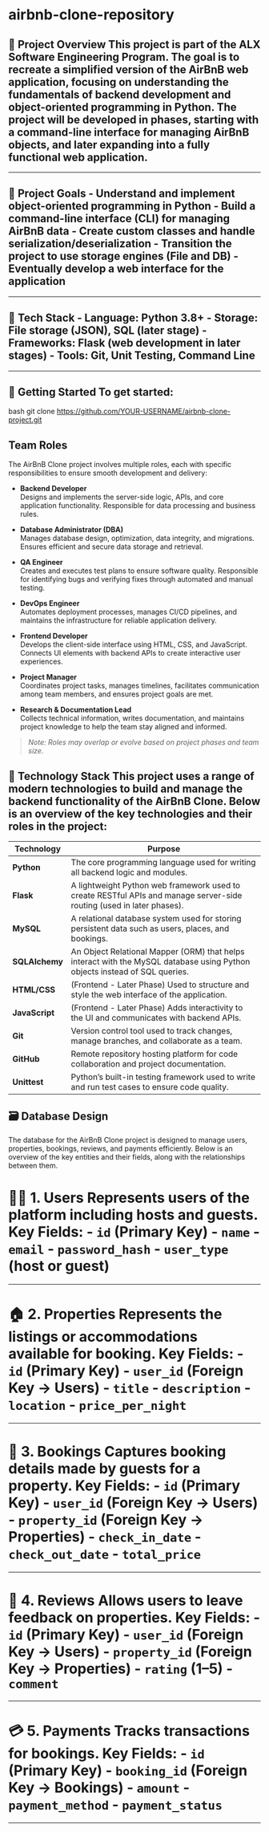 # airbnb-clone-repository
## 🏡 Project Overview This project is part of the ALX Software Engineering Program. The goal is to **recreate a simplified version of the AirBnB web application**, focusing on understanding the fundamentals of backend development and object-oriented programming in Python. The project will be developed in phases, starting with a command-line interface for managing AirBnB objects, and later expanding into a fully functional web application.
---
## 🎯 Project Goals - Understand and implement object-oriented programming in Python - Build a command-line interface (CLI) for managing AirBnB data - Create custom classes and handle serialization/deserialization - Transition the project to use storage engines (File and DB) - Eventually develop a web interface for the application
---
## 🧰 Tech Stack - **Language:** Python 3.8+ - **Storage:** File storage (JSON), SQL (later stage) - **Frameworks:** Flask (web development in later stages) - **Tools:** Git, Unit Testing, Command Line 
---
## 🚀 Getting Started To get started:
bash
git clone https://github.com/YOUR-USERNAME/airbnb-clone-project.git

## Team Roles

The AirBnB Clone project involves multiple roles, each with specific responsibilities to ensure smooth development and delivery:

- **Backend Developer**  
  Designs and implements the server-side logic, APIs, and core application functionality. Responsible for data processing and business rules.

- **Database Administrator (DBA)**  
  Manages database design, optimization, data integrity, and migrations. Ensures efficient and secure data storage and retrieval.

- **QA Engineer**  
  Creates and executes test plans to ensure software quality. Responsible for identifying bugs and verifying fixes through automated and manual testing.

- **DevOps Engineer**  
  Automates deployment processes, manages CI/CD pipelines, and maintains the infrastructure for reliable application delivery.

- **Frontend Developer**  
  Develops the client-side interface using HTML, CSS, and JavaScript. Connects UI elements with backend APIs to create interactive user experiences.

- **Project Manager**  
  Coordinates project tasks, manages timelines, facilitates communication among team members, and ensures project goals are met.

- **Research & Documentation Lead**  
  Collects technical information, writes documentation, and maintains project knowledge to help the team stay aligned and informed.

> *Note: Roles may overlap or evolve based on project phases and team size.*

## 🧰 Technology Stack This project uses a range of modern technologies to build and manage the backend functionality of the AirBnB Clone. Below is an overview of the key technologies and their roles in the project:
| Technology | Purpose |
|----------------|-------------------------------------------------------------------------|
| **Python** | The core programming language used for writing all backend logic and modules. | 
| **Flask** | A lightweight Python web framework used to create RESTful APIs and manage server-side routing (used in later phases). |
| **MySQL** | A relational database system used for storing persistent data such as users, places, and bookings. | 
| **SQLAlchemy** | An Object Relational Mapper (ORM) that helps interact with the MySQL database using Python objects instead of SQL queries. |
| **HTML/CSS** | (Frontend - Later Phase) Used to structure and style the web interface of the application. | 
| **JavaScript** | (Frontend - Later Phase) Adds interactivity to the UI and communicates with backend APIs. |
| **Git** | Version control tool used to track changes, manage branches, and collaborate as a team. |
| **GitHub** | Remote repository hosting platform for code collaboration and project documentation. | 
| **Unittest** | Python’s built-in testing framework used to write and run test cases to ensure code quality. |

## 🗃️ Database Design
The database for the AirBnB Clone project is designed to manage users, properties, bookings, reviews, and payments efficiently. Below is an overview of the key entities and their fields, along with the relationships between them.
# 🧑‍💼 1. Users Represents users of the platform including hosts and guests. **Key Fields:** - `id` (Primary Key) - `name` - `email` - `password_hash` - `user_type` (host or guest)
---
# 🏠 2. Properties Represents the listings or accommodations available for booking. **Key Fields:** - `id` (Primary Key) - `user_id` (Foreign Key → Users) - `title` - `description` - `location` - `price_per_night`
--- 
# 📅 3. Bookings Captures booking details made by guests for a property. **Key Fields:** - `id` (Primary Key) - `user_id` (Foreign Key → Users) - `property_id` (Foreign Key → Properties) - `check_in_date` - `check_out_date` - `total_price`
--- 
# 🌟 4. Reviews Allows users to leave feedback on properties. **Key Fields:** - `id` (Primary Key) - `user_id` (Foreign Key → Users) - `property_id` (Foreign Key → Properties) - `rating` (1–5) - `comment` 
---
# 💳 5. Payments Tracks transactions for bookings. **Key Fields:** - `id` (Primary Key) - `booking_id` (Foreign Key → Bookings) - `amount` - `payment_method` - `payment_status` 
---
